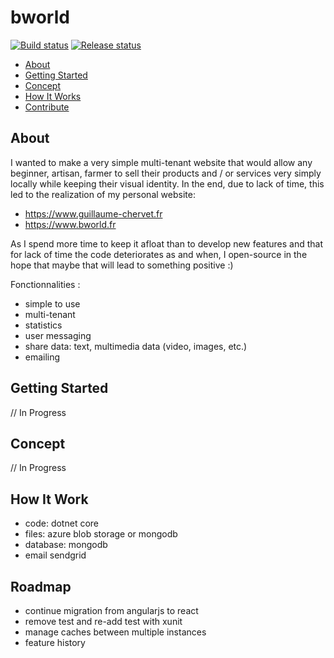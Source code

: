 # bworld

[![Build status](https://guillaume.visualstudio.com/bworld/_apis/build/status/bworld.core.CI?branch=master)](https://guillaume.visualstudio.com/bworld/_build)
[![Release status](https://guillaume.vsrm.visualstudio.com/_apis/public/Release/badge/f20a9584-10bb-4761-9586-974af217e6cc/1/1)](https://guillaume.visualstudio.com/bworld/_release)

- [About](#about)
- [Getting Started](#getting-started)
- [Concept](#concept)
- [How It Works](#how-it-works)
- [Contribute](#contribute)

## About

I wanted to make a very simple multi-tenant website that would allow any beginner, artisan, farmer to sell their products and / or services very simply locally while keeping their visual identity. In the end, due to lack of time, this led to the realization of my personal website:

- https://www.guillaume-chervet.fr
- https://www.bworld.fr

As I spend more time to keep it afloat than to develop new features and that for lack of time the code deteriorates as and when, I open-source in the hope that maybe that will lead to something positive :)

Fonctionnalities :

- simple to use
- multi-tenant
- statistics
- user messaging
- share data: text, multimedia data (video, images, etc.)
- emailing

## Getting Started

// In Progress

## Concept

// In Progress

## How It Work

- code: dotnet core
- files: azure blob storage or mongodb
- database: mongodb
- email sendgrid

## Roadmap

- continue migration from angularjs to react
- remove test and re-add test with xunit
- manage caches between multiple instances
- feature history
